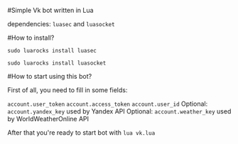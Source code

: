 #Simple Vk bot written in Lua

dependencies: `luasec` and `luasocket`

#How to install?

```
sudo luarocks install luasec
```
```
sudo luarocks install luasocket
```

#How to start using this bot?

First of all, you need to fill in some fields:

`account.user_token`
`account.access_token`
`account.user_id`
Optional: `account.yandex_key` used by Yandex API
Optional: `account.weather_key` used by WorldWeatherOnline API

After that you're ready to start bot with `lua vk.lua`

